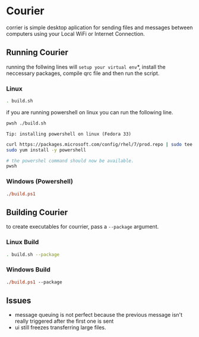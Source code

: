 # Courier

corrier is simple desktop aplication for sending files and messages between computers using your Local WiFi or Internet Connection.

## Running Courier

running the follwing lines will `setup your virtual env`*, install the neccessary packages, compile qrc file and then run the script.

### Linux

```bash
. build.sh
```

if you are running powershell on linux you can run the following line.

```bash
pwsh ./build.sh
```

`Tip: installing powershell on linux (Fedora 33)`

```bash
curl https://packages.microsoft.com/config/rhel/7/prod.repo | sudo tee /etc/yum.repos.d/microsoft.repo
sudo yum install -y powershell

# the powershel command should now be available.
pwsh
```

### Windows (Powershell)

```ps
./build.ps1
```

## Building Courier

to create executables for courrier, pass a `--package` argument.

### Linux Build

```bash
. build.sh --package
```

### Windows Build

```ps
./build.ps1 --package
```

## Issues
- message queuing is not perfect because the previous message isn't really triggered after the first one is sent
- ui still freezes transferring large files.